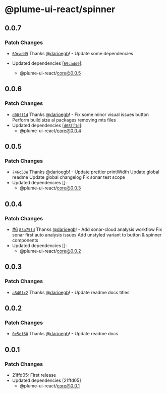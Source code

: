 # @plume-ui-react/spinner

## 0.0.7

### Patch Changes

- [`69cadd9`](https://github.com/darioegb/plume-ui-react/commit/69cadd948e3438fc7e85de225a96e76e15d53b31) Thanks [@darioegb](https://github.com/darioegb)! - Update some dependencies

- Updated dependencies [[`69cadd9`](https://github.com/darioegb/plume-ui-react/commit/69cadd948e3438fc7e85de225a96e76e15d53b31)]:
  - @plume-ui-react/core@0.0.5

## 0.0.6

### Patch Changes

- [`d08ff1d`](https://github.com/darioegb/plume-ui-react/commit/d08ff1dfc0950545ab825be925cb156658f19da4) Thanks [@darioegb](https://github.com/darioegb)! - Fix some minor visual issues button
  Perform build size al packages removing mts files
- Updated dependencies [[`d08ff1d`](https://github.com/darioegb/plume-ui-react/commit/d08ff1dfc0950545ab825be925cb156658f19da4)]:
  - @plume-ui-react/core@0.0.4

## 0.0.5

### Patch Changes

- [`746c53e`](https://github.com/darioegb/plume-ui-react/commit/746c53ec024dd732c78b732bca51b759a5b9eb0b) Thanks [@darioegb](https://github.com/darioegb)! - Update prettier printWidth
  Update global readme
  Update global changelog
  Fix sonar test scope
- Updated dependencies []:
  - @plume-ui-react/core@0.0.3

## 0.0.4

### Patch Changes

- [#6](https://github.com/darioegb/plume-ui-react/pull/6) [`83a75fd`](https://github.com/darioegb/plume-ui-react/commit/83a75fd485c9afb07ac0093d6204d1af9a484384) Thanks [@darioegb](https://github.com/darioegb)! - Add sonar-cloud analysis workflow
  Fix sonar first auto analysis issues
  Add unstyled variant to button & spinner components
- Updated dependencies []:
  - @plume-ui-react/core@0.0.2

## 0.0.3

### Patch Changes

- [`a340fc2`](https://github.com/darioegb/plume-ui-react/commit/a340fc2db02a0c5346a298dcd09f1f9bc2bc7259) Thanks [@darioegb](https://github.com/darioegb)! - Update readme docs titles

## 0.0.2

### Patch Changes

- [`0e5ef60`](https://github.com/darioegb/plume-ui-react/commit/0e5ef6088913e489e90d58d5e767bdd236f9e97d) Thanks [@darioegb](https://github.com/darioegb)! - Update readme docs

## 0.0.1

### Patch Changes

- 21ffd05: First release
- Updated dependencies [21ffd05]
  - @plume-ui-react/core@0.0.1
